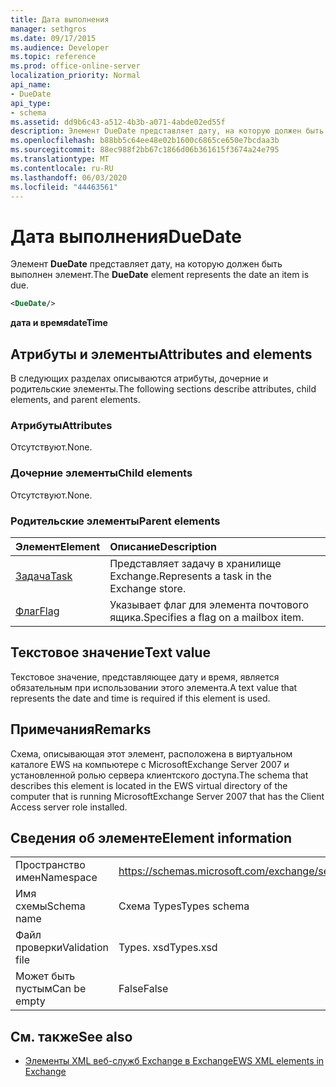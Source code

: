 ```yaml
---
title: Дата выполнения
manager: sethgros
ms.date: 09/17/2015
ms.audience: Developer
ms.topic: reference
ms.prod: office-online-server
localization_priority: Normal
api_name:
- DueDate
api_type:
- schema
ms.assetid: dd9b6c43-a512-4b3b-a071-4abde02ed55f
description: Элемент DueDate представляет дату, на которую должен быть выполнен элемент.
ms.openlocfilehash: b88bb5c64ee48e02b1600c6865ce650e7bcdaa3b
ms.sourcegitcommit: 88ec988f2bb67c1866d06b361615f3674a24e795
ms.translationtype: MT
ms.contentlocale: ru-RU
ms.lasthandoff: 06/03/2020
ms.locfileid: "44463561"
---
```

# <a name="duedate"></a><span data-ttu-id="2b772-103">Дата выполнения</span><span class="sxs-lookup"><span data-stu-id="2b772-103">DueDate</span></span>

<span data-ttu-id="2b772-104">Элемент **DueDate** представляет дату, на которую должен быть выполнен элемент.</span><span class="sxs-lookup"><span data-stu-id="2b772-104">The **DueDate** element represents the date an item is due.</span></span> 
  
```xml
<DueDate/>
```

 <span data-ttu-id="2b772-105">**дата и время**</span><span class="sxs-lookup"><span data-stu-id="2b772-105">**dateTime**</span></span>
## <a name="attributes-and-elements"></a><span data-ttu-id="2b772-106">Атрибуты и элементы</span><span class="sxs-lookup"><span data-stu-id="2b772-106">Attributes and elements</span></span>

<span data-ttu-id="2b772-107">В следующих разделах описываются атрибуты, дочерние и родительские элементы.</span><span class="sxs-lookup"><span data-stu-id="2b772-107">The following sections describe attributes, child elements, and parent elements.</span></span>
  
### <a name="attributes"></a><span data-ttu-id="2b772-108">Атрибуты</span><span class="sxs-lookup"><span data-stu-id="2b772-108">Attributes</span></span>

<span data-ttu-id="2b772-109">Отсутствуют.</span><span class="sxs-lookup"><span data-stu-id="2b772-109">None.</span></span>
  
### <a name="child-elements"></a><span data-ttu-id="2b772-110">Дочерние элементы</span><span class="sxs-lookup"><span data-stu-id="2b772-110">Child elements</span></span>

<span data-ttu-id="2b772-111">Отсутствуют.</span><span class="sxs-lookup"><span data-stu-id="2b772-111">None.</span></span>
  
### <a name="parent-elements"></a><span data-ttu-id="2b772-112">Родительские элементы</span><span class="sxs-lookup"><span data-stu-id="2b772-112">Parent elements</span></span>

|<span data-ttu-id="2b772-113">**Элемент**</span><span class="sxs-lookup"><span data-stu-id="2b772-113">**Element**</span></span>|<span data-ttu-id="2b772-114">**Описание**</span><span class="sxs-lookup"><span data-stu-id="2b772-114">**Description**</span></span>|
|:-----|:-----|
|[<span data-ttu-id="2b772-115">Задача</span><span class="sxs-lookup"><span data-stu-id="2b772-115">Task</span></span>](task.md) <br/> |<span data-ttu-id="2b772-116">Представляет задачу в хранилище Exchange.</span><span class="sxs-lookup"><span data-stu-id="2b772-116">Represents a task in the Exchange store.</span></span>  <br/> |
|[<span data-ttu-id="2b772-117">Флаг</span><span class="sxs-lookup"><span data-stu-id="2b772-117">Flag</span></span>](flag.md) <br/> |<span data-ttu-id="2b772-118">Указывает флаг для элемента почтового ящика.</span><span class="sxs-lookup"><span data-stu-id="2b772-118">Specifies a flag on a mailbox item.</span></span>  <br/> |
   
## <a name="text-value"></a><span data-ttu-id="2b772-119">Текстовое значение</span><span class="sxs-lookup"><span data-stu-id="2b772-119">Text value</span></span>

<span data-ttu-id="2b772-120">Текстовое значение, представляющее дату и время, является обязательным при использовании этого элемента.</span><span class="sxs-lookup"><span data-stu-id="2b772-120">A text value that represents the date and time is required if this element is used.</span></span>
  
## <a name="remarks"></a><span data-ttu-id="2b772-121">Примечания</span><span class="sxs-lookup"><span data-stu-id="2b772-121">Remarks</span></span>

<span data-ttu-id="2b772-122">Схема, описывающая этот элемент, расположена в виртуальном каталоге EWS на компьютере с MicrosoftExchange Server 2007 и установленной ролью сервера клиентского доступа.</span><span class="sxs-lookup"><span data-stu-id="2b772-122">The schema that describes this element is located in the EWS virtual directory of the computer that is running MicrosoftExchange Server 2007 that has the Client Access server role installed.</span></span>
  
## <a name="element-information"></a><span data-ttu-id="2b772-123">Сведения об элементе</span><span class="sxs-lookup"><span data-stu-id="2b772-123">Element information</span></span>

|||
|:-----|:-----|
|<span data-ttu-id="2b772-124">Пространство имен</span><span class="sxs-lookup"><span data-stu-id="2b772-124">Namespace</span></span>  <br/> |https://schemas.microsoft.com/exchange/services/2006/types  <br/> |
|<span data-ttu-id="2b772-125">Имя схемы</span><span class="sxs-lookup"><span data-stu-id="2b772-125">Schema name</span></span>  <br/> |<span data-ttu-id="2b772-126">Схема Types</span><span class="sxs-lookup"><span data-stu-id="2b772-126">Types schema</span></span>  <br/> |
|<span data-ttu-id="2b772-127">Файл проверки</span><span class="sxs-lookup"><span data-stu-id="2b772-127">Validation file</span></span>  <br/> |<span data-ttu-id="2b772-128">Types. xsd</span><span class="sxs-lookup"><span data-stu-id="2b772-128">Types.xsd</span></span>  <br/> |
|<span data-ttu-id="2b772-129">Может быть пустым</span><span class="sxs-lookup"><span data-stu-id="2b772-129">Can be empty</span></span>  <br/> |<span data-ttu-id="2b772-130">False</span><span class="sxs-lookup"><span data-stu-id="2b772-130">False</span></span>  <br/> |
   
## <a name="see-also"></a><span data-ttu-id="2b772-131">См. также</span><span class="sxs-lookup"><span data-stu-id="2b772-131">See also</span></span>

- [<span data-ttu-id="2b772-132">Элементы XML веб-служб Exchange в Exchange</span><span class="sxs-lookup"><span data-stu-id="2b772-132">EWS XML elements in Exchange</span></span>](ews-xml-elements-in-exchange.md)

